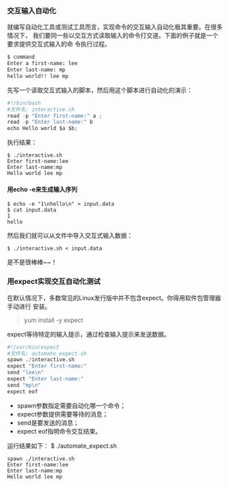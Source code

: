### 交互输入自动化

就编写自动化工具或测试工具而言，实现命令的交互输入自动化极其重要。在很多情况下， 我们要同一些以交互方式读取输入的命令打交道。下面的例子就是一个要求提供交互式输入的命 令执行过程。

```bash
$ command
Enter a first-name: lee
Enter last-name: mp
hello world!! lee mp
```

先写一个读取交互式输入的脚本，然后用这个脚本进行自动化的演示：

```py
#!/bin/bash
#文件名: interactive.sh
read -p "Enter first-name:" a ;
read -p "Enter last-name:" b
echo Hello world $a $b;
```

执行结果：

```
$ ./interactive.sh
Enter first-name:lee
Enter last-name:mp
Hello world lee mp
```

#### 用echo -e来生成输入序列

```
$ echo -e "1\nhello\n" > input.data
$ cat input.data
1
hello
```

然后我们就可以从文件中导入交互式输入数据：

```
$ ./interactive.sh < input.data
```

是不是很棒棒~~！

### 用expect实现交互自动化测试

在默认情况下，多数常见的Linux发行版中并不包含expect。你得用软件包管理器手动进行 安装。

> yum install -y expect

expect等待特定的输入提示，通过检查输入提示来发送数据。

```py
#!/usr/bin/expect
#文件名: automate_expect.sh
spawn ./interactive.sh
expect "Enter first-name:"
send "lee\n"
expect "Enter last-name:"
send "mp\n"
expect eof
```

* spawn参数指定需要自动化哪一个命令；
* expect参数提供需要等待的消息；
* send是要发送的消息；
* expect eof指明命令交互结束。

 运行结果如下： $ ./automate\_expect.sh

```
spawn ./interactive.sh
Enter first-name:lee
Enter last-name:mp
Hello world lee mp
```



